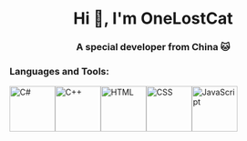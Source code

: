 <h1 align="center">Hi 👋, I'm OneLostCat</h1>
<h3 align="center">A special developer from China 🐱</h3>

### Languages and Tools:
<style type="text/css" rel="stylesheet">
.logo {
  width="80px";
  height="80px";
}
</style>

<img src="https://lostcat.cc:1443/file/image/github_homepage/cs-logo.svg" alt="C#" width="80px" height="80px"/><img src="https://lostcat.cc:1443/file/image/github_homepage/cpp-logo.svg" alt="C++" width="80px" height="80px"/><img src="https://lostcat.cc:1443/file/image/github_homepage/html5-logo.svg" alt="HTML" width="80px" height="80px"/><img src="https://lostcat.cc:1443/file/image/github_homepage/css3-logo.svg" alt="CSS" width="80px" height="80px"/><img src="https://lostcat.cc:1443/file/image/github_homepage/js-logo.svg" alt="JavaScript" width="80px" height="80px"/>
<!--
**OneLostCat/OneLostCat** is a ✨ _special_ ✨ repository because its `README.md` (this file) appears on your GitHub profile.

Here are some ideas to get you started:

- 🔭 I’m currently working on ...
- 🌱 I’m currently learning ...
- 👯 I’m looking to collaborate on ...
- 🤔 I’m looking for help with ...
- 💬 Ask me about ...
- 📫 How to reach me: ...
- 😄 Pronouns: ...
- ⚡ Fun fact: ...
-->
